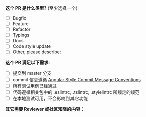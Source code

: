<!--
Please make sure to read the Pull Request Guidelines:
https://github.com/NervJS/taro/blob/master/CONTRIBUTING.md
-->

<!-- PULL REQUEST TEMPLATE -->
<!-- (Update "[ ]" to "[x]" to check a box) -->

**这个 PR 是什么类型?** (至少选择一个)

- [ ] Bugfix
- [ ] Feature
- [ ] Refactor
- [ ] Typings
- [ ] Docs
- [ ] Code style update
- [ ] Other, please describe:

**这个 PR 满足以下需求:**

- [ ] 提交到 master 分支
- [ ] commit 信息遵循 [Angular Style Commit Message Conventions](https://gist.github.com/stephenparish/9941e89d80e2bc58a153)
- [ ] 所有测试用例已经通过
- [ ] 代码遵循相关包中的 .eslintrc, .tslintrc, .stylelintrc 所规定的规范
- [ ] 在本地测试可用，不会影响到其它功能

**其它需要 Reviewer 或社区知晓的内容：**
